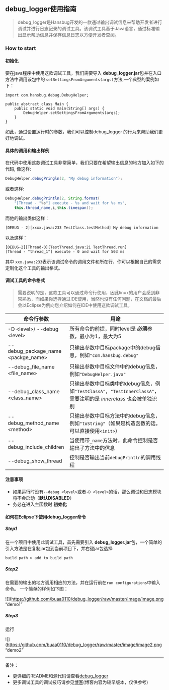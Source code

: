 ## debug_logger使用指南

>debug_logger是Hansbug开发的一款通过输出调试信息来帮助开发者进行调试并进行日志记录的调试工具。该调试工具基于Java语言，通过标准输出显示帮助信息并保存信息日志以方便开发者查阅。

### How to start

#### 初始化

要在java程序中使用这款调试工具，我们需要导入 **debug_logger.jar**包并在入口方法中调用该包中的 `setSettingsFromArguments(args)`方法,一个典型的案例如下：
```
import com.hansbug.debug.DebugHelper;

public abstract class Main {
    public static void main(String[] args) {
        DebugHelper.setSettingsFromArguments(args);
    }
}
```

如此，通过设置运行时的参数，我们可以控制debug_logger
的行为来帮助我们更好地调试。

#### 具体的调用和输出样例

在代码中使用这款调试工具非常简单，我们只要在希望输出信息的地方加入如下的代码, 像这样:
```java
DebugHelper.debugPringln(2, "My debug information");
```

或者这样:

```java
DebugHelper.debugPrintln(2, String.format(
    "[Thread - "%s"] execute - %s and wait for %s ms", 
    this.thread_name,i,this.timespan));
```

而他的输出类似这样：
```
[DEBUG - 2][xxxx.java:233 TestClass.testMethod] My debug information
```

以及这样：
```
[DEBUG-2][Thread-0][TestThread.java:21 TestThread.run] 
[Thread - "thread_1"] execute - 0 and wait for 503 ms
```

其中 `xxx.java:233`表示该调试命令的调用文件和所在行，你可以根据自己的需求定制化这个工具的输出格式。

#### 调试工具的命令格式

>需要说明的是，这款工具可以通过命令行使用，因此linux的用户会感到非常熟悉，而如果你选择通过IDE使用，当然也没有任何问题，在文档的最后会以Eclipse为例向您介绍如何在IDE中使用这款调试工具。

|命令行参数|用途|
|---|---|
|-D <level\>/ --debug <level\>|所有命令的前提，同时level是 **必须**参数，最小为1，最大为5|
|--debug_package_name <packge_name\>|只输出参数中目标package中的debug信息，例如`"com.hansbug.debug"`|
|--debug_file_name <file_name\>|只输出参数中目标文件中的debug信息，例如`"DebugHelper.java"`|
|--debug_class_name <class_name\>|只输出参数中目标类中的debug信息，例如`"TestClassA"`，`"TestInnerClassA"`，需要注明的是 *innerclass* 也会被单独识别|
|--debug_method_name <method\> |只输出参数中目标方法中的debug信息，例如`"toString"`（如果是构造函数的话，可以直接使用`<init>`）|
|--debug_include_children|当使用带`_name`方法时，此命令控制是否输出子方法中的信息|
|--debug_show_thread|控制是否输出当前`debugPrintln`的调用线程|

#### 注意事项

+ 如果运行时没有`--debug <level>`或者`-D <level>`的话，那么调试和日志模块将不会启动（**默认DISABLED**）
+ 务必在进入主函数时 **初始化**

#### 如何在Eclipse下使用debug_logger命令

##### Step1
在一个项目中使用此调试工具，首先需要引入 **debug_logger.jar**包，一个简单的引入方法是在复制jar包到当前项目下，并右键jar包选择

    build path > add to build path

##### Step2
在需要的输出的地方调用相应的方法，并在运行前在`run configurations`中输入命令。
一个简单的样例如下图：


![](https://github.com/buaa0110/debug_logger/raw/master/image/image.png “demo1”

##### Step3
运行


![](https://github.com/buaa0110/debug_logger/raw/master/image/image2.png “demo2”


---

备注：

+ 更详细的README和源代码请查看[debug_logger][1]
+ 更多调试工具的调试技巧请参见[博客][2](博客内容为较早版本，仅供参考)

[1]:https://github.com/HansBug/debug_logger
[2]:http://www.cnblogs.com/HansBug/p/8701447.html
